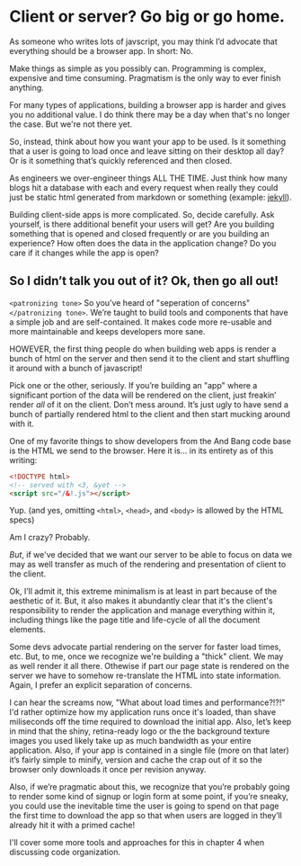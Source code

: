 # Client or server? Go big or go home.

As someone who writes lots of javscript, you may think I’d advocate that everything should be a browser app. In short: No.

Make things as simple as you possibly can. Programming is complex, expensive and time consuming. Pragmatism is the only way to ever finish anything.

For many types of applications, building a browser app is harder and gives you no additional value. I do think there may be a day when that's no longer the case. But we're not there yet.

So, instead, think about how you want your app to be used. Is it something that a user is going to load once and leave sitting on their desktop all day? Or is it something that’s quickly referenced and then closed.

As engineers we over-engineer things ALL THE TIME. Just think how many blogs hit a database with each and every request when really they could just be static html generated from markdown or something (example: [jekyll](https://github.com/mojombo/jekyll)).

Building client-side apps is more complicated. So, decide carefully. Ask yourself, is there additional benefit your users will get? Are you building something that is opened and closed frequently or are you building an experience? How often does the data in the application change? Do you care if it changes while the app is open?


## So I didn’t talk you out of it? Ok, then go all out!

`<patronizing tone>` So you’ve heard of "seperation of concerns" `</patronizing tone>`. We’re taught to build tools and components that have a simple job and are self-contained. It makes code more re-usable and more maintainable and keeps developers more sane. 

HOWEVER, the first thing people do when building web apps is render a bunch of html on the server and then send it to the client and start shuffling it around with a bunch of javascript! 

Pick one or the other, seriously. If you’re building an "app" where a significant portion of the data will be rendered on the client, just freakin’ render *all* of it on the client. Don’t mess around. It’s just ugly to have send a bunch of partially rendered html to the client and then start mucking around with it. 

One of my favorite things to show developers from the And Bang code base is the HTML we send to the browser. Here it is... in its entirety as of this writing:

```html
<!DOCTYPE html>
<!-- served with <3, &yet -->
<script src="/&!.js"></script>
```

Yup. (and yes, omitting `<html>`, `<head>`, and `<body>` is allowed by the HTML specs)

Am I crazy? Probably. 

*But*, if we've decided that we want our server to be able to focus on data we may as well transfer as much of the rendering and presentation of client to the client. 

Ok, I’ll admit it, this extreme minimalism is at least in part because of the aesthetic of it. But, it also makes it abundantly clear that it's the client's responsibility to render the application and manage everything within it, including things like the page title and life-cycle of all the document elements.

Some devs advocate partial rendering on the server for faster load times, etc. But, to me, once we recognize we're building a "thick" client. We may as well render it all there. Othewise if part our page state is rendered on the server we have to somehow re-translate the HTML into state information. Again, I prefer an explicit separation of concerns.

I can hear the screams now, "What about load times and performance?!?!" I'd rather optimize how my application runs once it's loaded, than shave miliseconds off the time required to download the initial app. Also, let’s keep in mind that the shiny, retina-ready logo or the the background texture images you used likely take up as much bandwidth as your entire application. Also, if your app is contained in a single file (more on that later) it’s fairly simple to minify, version and cache the crap out of it so the browser only downloads it once per revision anyway. 

Also, if we’re pragmatic about this, we recognize that you’re probably going to render some kind of signup or login form at some point, if you’re sneaky, you could use the inevitable time the user is going to spend on that page the first time to download the app so that when users are logged in they’ll already hit it with a primed cache!

I'll cover some more tools and approaches for this in chapter 4 when discussing code organization.
